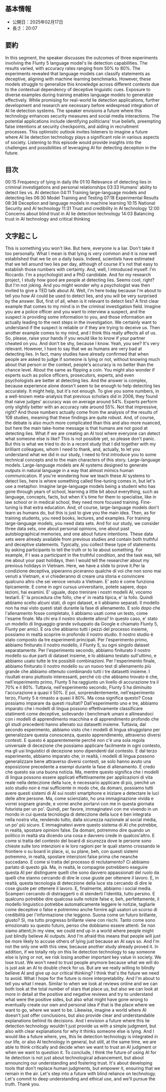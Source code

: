 ## **基本情報**

- 公開日：2025年02月17日
- 長さ：20:07

## **要約**

In this segment, the speaker discusses the outcomes of three experiments involving the Flunty 5 language model's lie detection capabilities. The results varied, with accuracy rates ranging from 50% to 80%. The experiments revealed that language models can classify statements as deceptive, aligning with machine learning benchmarks. However, these models struggle to generalize this knowledge across different contexts due to the contextual dependency of deceptive linguistic cues. Exposure to diverse examples during training enables language models to generalize effectively. While promising for real-world lie detection applications, further development and research are necessary before widespread integration of AI lie detection systems. The speaker envisions a future where this technology enhances security measures and social media interactions. The potential applications include identifying politicians' true beliefs, preempting false intentions at security checkpoints, and aiding in recruitment processes. This optimistic outlook invites listeners to imagine a future where AI lie detection technology plays a significant role in various aspects of society. Listening to this episode would provide insights into the challenges and possibilities of leveraging AI for detecting deception in the future.

## **目次**

00:15 Frequency of lying in daily life
01:10 Relevance of detecting lies in criminal investigations and personal relationships
03:33 Humans' ability to detect lies vs. AI detection
04:11 Training large-language models and detecting lies
06:30 Model Training and Testing
07:18 Experimental Results
08:38 Deception and language models in machine learning
10:15 National Security and AI technology
11:31 Trust and credibility in AI technology
12:00 Concerns about blind trust in AI lie detection technology
14:03 Balancing trust in AI technology and critical thinking

## **文字起こし**

This is something you won't like. But here, everyone is a liar. Don't take it too personally. What I mean is that lying is very common and it is now well established that we lie on a daily basis. Indeed, scientists have estimated that we tell around two lies per day, although of course it's not that easy to establish those numbers with certainty. And, well, I introduced myself. I'm Riccardo. I'm a psychologist and a PhD candidate. And for my research project, I study how good are people at detecting lies. Seems cool, right? But I'm not joking. And you might wonder why a psychologist was then invited to give a TED talk about AI. Well, I'm here today because I'm about to tell you how AI could be used to detect lies, and you will be very surprised by the answer. But, first of all, when is it relevant to detect lies? A first clear example that comes to my mind is in the criminal investigation field. Imagine you are a police officer and you want to interview a suspect, and the suspect is providing some information to you, and those information are actually leading to the next steps in the investigation. We certainly want to understand if the suspect is reliable or if they are trying to deceive us. Then another example comes to my mind, and I think this really affects all of us. So, please, raise your hands if you would like to know if your partner cheated on you. And don't be shy, because I know. Yeah, you see? It's very relevant. However, I have to say that we as humans are very bad at detecting lies. In fact, many studies have already confirmed that when people are asked to judge if someone is lying or not, without knowing much about that person or the context, people's accuracy is no better than the chance level. About the same as flipping a coin. You might also wonder if experts such as police officers, prosecutors, experts, and even psychologists are better at detecting lies. And the answer is complex, because experience alone doesn't seem to be enough to help detecting lies accurately. It might help, but it's not enough. To give you some numbers, in a well-known meta-analysis that previous scholars did in 2006, they found that naive judges' accuracy was on average around 54%. Experts perform only slightly better with an accuracy rate around 55%. Not that impressive, right? And those numbers actually come from the analysis of the results of 108 studies, meaning that these findings are quite robust. And, of course, the debate is also much more complicated than this and also more nuanced, but here the main take-home message is that humans are not good at detecting lies. What if we are creating an AI tool where everyone can detect what someone else is like? This is not possible yet, so please don't panic. But this is what we tried to do in a recent study that I did together with my brilliant colleagues, whom I need to thank, and, actually, to let you understand what we did in our study, I need to first introduce you to some technical concepts and to the main characters of this story. Large-language models. Large-language models are AI systems designed to generate outputs in natural language in a way that almost mimics human communication. If you're wondering how we teach these AI systems to detect lies, here is where something called fine-tuning comes in, but let's use a metaphor. Imagine large-language models being a student who has gone through years of school, learning a little bit about everything, such as language, concepts, facts, but when it's time for them to specialise, like in law school or in medical school, they need more focused training. Fine-tuning is that extra education. And, of course, large-language models don't learn as humans do, but this is just to give you the main idea. Then, as for training students, you need books, lectures, and examples. For training large-language models, you need data sets. And for our study, we consider three data sets, one about personal opinions, one about past autobiographical memories, and one about future intentions. These data sets were already available from previous studies and contain both truthful and deceptive statements. Typically, you collect these type of statements by asking participants to tell the truth or to lie about something. For example, if I was a participant in the truthful condition, and the task was, tell me about your past holidays, then I would tell the researcher about my previous holidays in Vietnam. Here, we have a slide to prove it.Per la condizione deceptiva, piperanno piceranno qualche di voi che non sono mai venuti a Vietnam, e vi chiederanno di creare una storia e convincere qualcuno altro che sei veroce venuto a Vietnam. E' asto è come funziona tipicamente. E come in ogni cursus universitario, potete sapere, dopo lezioni, hai examini. E' uguale, dopo trenirare i nostri modelli AI, vocemo testarli. E' la procedura che follo, che e' in realtà tipica, e' la follo. Quindi abbiamo scelto alcuni stati, di ogni dataset, e li abbiamo separati. Il modello non ha mai visto questi stati durante la fase di allenamento. E solo dopo che l'allenamento fosse completato, li abbiamo usati come un testo, come l'esame finale. Ma chi era il nostro studente allora? In questo caso, e' stato un modello di linguaggio grande sviluppato da Google e chiamato Flunty 5, Flunty per amici. E ora che abbiamo tutti i pezzi del processo insieme, possiamo in realtà scoprire in profondo il nostro studio. Il nostro studio è stato composto da tre esperimenti principali. Per l'esperimento primo, abbiamo finiturato il nostro modello, il Flunty 5, su ogni singolo dataset separatamente. Per l'esperimento secondo, abbiamo finiturato il nostro modello su due parti di dataset insieme, e lo abbiamo testato sull'ultimo, e abbiamo usato tutte le tre possibili combinazioni. Per l'esperimento finale, abbiamo finiturato il nostro modello su un nuovo test di allenamento più grande che abbiamo ottenuto combinando tutti i tre datasetti insieme. I risultati erano piuttosto interessanti, perché ciò che abbiamo trovato è che, nell'esperimento primo, Flunty 5 ha raggiunto un livello di accurazione tra il 70% e il 80%. Tuttavia, nell'esperimento secondo, Flunty 5 ha diminuito l'accurazione a quasi il 50%. E poi, sorprendentemente, nell'esperimento terzo, Flunty 5 è rimasto a quasi il 80%. Ma cosa significa questo? Cosa possiamo imparare da questi risultati? Dall'esperimento uno e tre, abbiamo imparato che i modelli di lingua possono effettivamente classificare statimenti come deceptive, sollevando i benchmark umani e allineandoci con i modelli di apprendimento macchina e di apprendimento profondo che gli studi precedenti hanno allenato sui datasetti insieme. Tuttavia, dal secondo esperimento, abbiamo visto che i modelli di lingua struggolano per generalizzare questa conoscenza, questo apprendimento, attraverso diversi contesti. E questo è apparentemente perché non c'è una sola regola universale di decezione che possiamo applicare facilmente in ogni contesto, ma gli usi linguistici di decezione sono dipendenti dal contesto. E dal terzo esperimento, abbiamo imparato che, in realtà, i modelli di lingua possono generalizzare bene attraverso diversi contesti, se solo hanno avuto una esposizione precedente a esempi durante la fase di allenamento. E credo che questo sia una buona notizia. Ma, mentre questo significa che i modelli di lingua possono essere applicati effettivamente per applicazioni di vita reale nella deteczione della luce, è necessario applicare di più, perché un solo studio non è mai sufficiente in modo che, da domani, possiamo tutti avere questi sistemi di AI sui nostri smartphone e iniziare a detectare le luci delle altre persone. Ma, come scienziato, ho una immaginazione vivida e vorrei sognare grande, e vorrei anche portarvi con me in questa giornata futurista per un po'. Quindi, per favore, immaginatevi con me vivendo in un mondo in cui questa tecnologia di deteczione della luce è ben integrata nella nostra vita, rendendo tutto, dalla sicurezza nazionale al social media, un po' più sicuro. E immaginatevi avere questo sistema di AI che potrebbe, in realtà, spostare opinioni false. Da domani, potremmo dire quando un politico in realtà sta dicendo una cosa e davvero crede in qualcos'altro. E come si tratta del contesto del board di sicurezza dove le persone sono chieste sulle loro intenzioni e le loro ragioni per le quali stanno crossando le frontiere o su board in place, si, su plane, beh, con questi sistemi potremmo, in realtà, spostare intenzioni false prima che neanche succedano. E come si tratta del processo di reclutamento? Ci abbiamo parlato di questo già. Ma, in realtà, le compagnie potrebbero eseguire questa AI per distinguere quelli che sono davvero appassionati del ruolo da quelli che stanno cercando di dire le cose giuste per ottenere il lavoro. E, in realtà, questa tecnologia di deteczione della luce sta cercando di dire le cose giuste per ottenere il lavoro. E, finalmente, abbiamo i social media. Scamperi cercando di distraggerti o di stenderti l'identità, tutto persino. E qualcuno potrebbe dire qualcosa sulle notizie false e, beh, perfettamente, il modello linguistico potrebbe automaticamente leggere le notizie, tagliarle come deceptive o false e potremmo anche fornire agli usatori un scorso di credibilità per l'informazione che leggono. Suona come un futuro brillante, giusto? Sì, ma tutto progresso brillante viene con rischi. Tanto come sono emozionato su questo futuro, penso che dobbiamo essere attenti. Se non siamo attenti,In my view, we could end up in a world where people might just blindly believe AI outputs. And I'm afraid this means that people will just be more likely to accuse others of lying just because an AI says so. And I'm not the only one with this view, because another study already proved it. In addition, if we totally rely on this lie detection technology to say someone else is lying or not, we risk losing another important key value in society. We lose trust. We won't need to trust people anymore because what we will do is just ask an AI to double check for us. But are we really willing to blindly believe AI and give up our critical thinking? I think that's the future we need to avoid. What I hope for the future is more interpretability. And I'm about to tell you what I mean. Similar to when we look at reviews online and we can both look at the total number of stars that place us, but also we can look at more in detail at the positive and negative reviews and try to understand what were the positive sides, but also what might have gone wrong to eventually create our own and personal idea if that is the place where we want to go, where we want to be. Likewise, imagine a world where AI doesn't just offer conclusions, but also provide clear and understandable explanations behind its decisions. And I envision a future where this lie detection technology wouldn't just provide us with a simple judgment, but also with clear explanations for why it thinks someone else is lying. And I would like a future where, yes, this lie detection technology is integrated in our life, or also AI technology in general, but still, at the same time, we are able to think critically and decide when we want to trust an AI judgment or when we want to question it. To conclude, I think the future of using AI for lie detection is not just about technological advancement, but about announcing our understanding and fostering trust. It's about developing tools that don't replace human judgments, but empower it, ensuring that we remain in the air. Let's step into a future with blind reliance on technology. Let's commit to deep understanding and ethical use, and we'll pursue the truth. Thank you.
